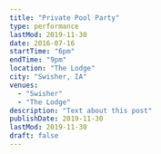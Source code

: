 ```yaml
---
title: "Private Pool Party"
type: performance
lastMod: 2019-11-30
date: 2016-07-16
startTime: "6pm"
endTime: "9pm"
location: "The Lodge"
city: "Swisher, IA"
venues:
  - "Swisher"
  - "The Lodge"
description: "Text about this post"
publishDate: 2019-11-30
lastMod: 2019-11-30
draft: false
---
```

